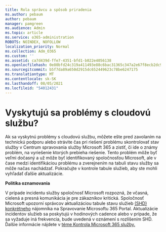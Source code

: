 ```yaml
---
title: Rola správcu a spôsob priradenia
ms.author: pebaum
author: pebaum
manager: pamgreen
ms.audience: Admin
ms.topic: article
ms.service: o365-administration
ROBOTS: NOINDEX, NOFOLLOW
localization_priority: Normal
ms.collection: Adm_O365
ms.custom: ''
ms.assetid: ca7d439d-ffe7-4351-bfd1-b022e4056138
ms.openlocfilehash: 0e80bfd24c319a411493e88c6bac31365c347a2e67f8ecb2dc9ba52fb24fc5d3
ms.sourcegitcommit: b5f7da89a650d2915dc652449623c78be6247175
ms.translationtype: MT
ms.contentlocale: sk-SK
ms.lasthandoff: 08/05/2021
ms.locfileid: "54012431"
---
```

# <a name="experiencing-problems-with-a-cloud-service"></a>Vyskytujú sa problémy s cloudovú službu?

Ak sa vyskytnú problémy s cloudovú službu, môžete ešte pred zavolaním na technickú podporu alebo strávite čas pri riešení problému skontrolovať stav služby v Centrum spravovania služby Microsoft 365 a zistiť, či ide o známy problém, na vyriešenie ktorých prebieha riešenie. [](https://admin.microsoft.com/AdminPortal/Home#/servicehealth) Tento problém môže byť veľmi dočasný a už môže byť identifikovaný spoločnosťou Microsoft, ale v čase medzi identifikáciou problému a zverejnením na tabuli stavu služby sa môže načas nachádzať. Pokračujte v kontrole tabule služieb, aby ste mohli vyhľadať ďalšie aktualizácie.

**Politika oznamovania**

V prípade incidentu služby spoločnosť Microsoft rozpozná, že včasná, cielená a presná komunikácia je pre zákazníkov kritická. Spoločnosť Microsoft upozorní správcov aktualizáciou tabule stavu služieb [(SHD) konkrétneho](https://admin.microsoft.com/AdminPortal/Home#/servicehealth) nájomníka na Spravovanie Microsoftu 365 Portal. Aktualizácie incidentov služieb sa poskytujú v hodinových cadence alebo v prípade, že sa vyžaduje iná frekvencia, bude uvedená v oznámení s rozlíšením SHD. Ďalšie informácie nájdete v [téme Kontrola Microsoft 365 služby.](https://docs.microsoft.com/office365/enterprise/view-service-health)

